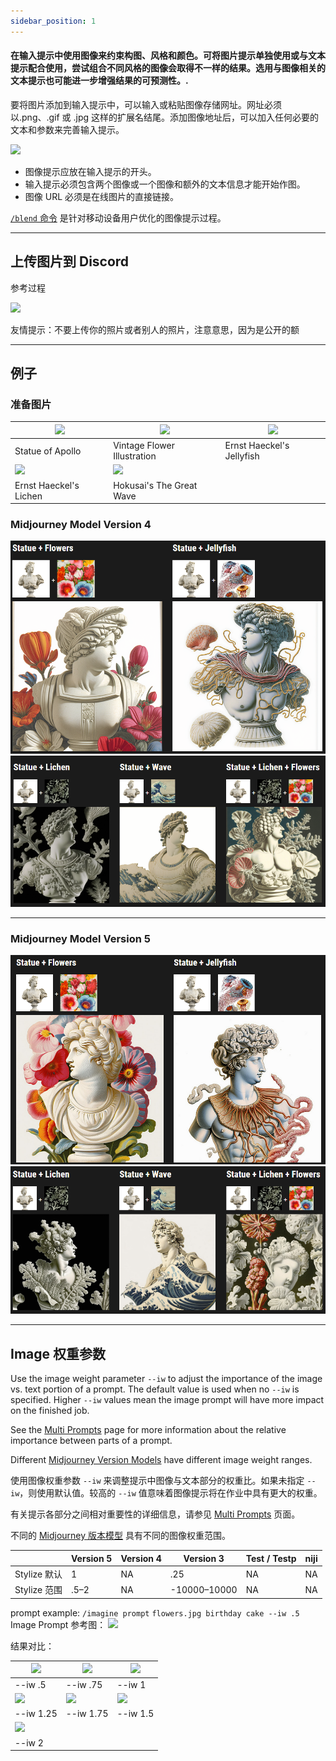 ```yaml
---
sidebar_position: 1
---
```



#### 在输入提示中使用图像来约束构图、风格和颜色。可将图片提示单独使用或与文本提示配合使用，尝试组合不同风格的图像会取得不一样的结果。选用与图像相关的文本提示也可能进一步增强结果的可预测性。.


要将图片添加到输入提示中，可以输入或粘贴图像存储网址。网址必须以.png、.gif 或 .jpg 这样的扩展名结尾。添加图像地址后，可以加入任何必要的文本和参数来完善输入提示。

![](https://cdn.document360.io/3040c2b6-fead-4744-a3a9-d56d621c6c7e/Images/Documentation/MJ%20Prompt.png)

* 图像提示应放在输入提示的开头。  
* 输入提示必须包含两个图像或一个图像和额外的文本信息才能开始作图。  
* 图像 URL 必须是在线图片的直接链接。  

[`/blend` 命令](https://docs.midjourney.com/blend) 是针对移动设备用户优化的图像提示过程。

* * *

上传图片到   Discord
--------------------------

参考过程

![](https://cdn.document360.io/3040c2b6-fead-4744-a3a9-d56d621c6c7e/Images/Documentation/Discord_FHZfwDLhLY.gif)

友情提示：不要上传你的照片或者别人的照片，注意意思，因为是公开的额


* * *

例子
--------

### 准备图片
|![](https://cdn.document360.io/3040c2b6-fead-4744-a3a9-d56d621c6c7e/Images/Documentation/MJ_ImagePrompt_Statue.png)|![](https://cdn.document360.io/3040c2b6-fead-4744-a3a9-d56d621c6c7e/Images/Documentation/MJ_ImagePrompt_Flowers.png)|![](https://cdn.document360.io/3040c2b6-fead-4744-a3a9-d56d621c6c7e/Images/Documentation/MJ_ImagePrompt_Jelly.jpg)|
|-|-|-|
|Statue of Apollo|Vintage Flower Illustration|Ernst Haeckel's Jellyfish|
|![](https://cdn.document360.io/3040c2b6-fead-4744-a3a9-d56d621c6c7e/Images/Documentation/MJ_ImagePrompt_Lichen.png)|![](https://cdn.document360.io/3040c2b6-fead-4744-a3a9-d56d621c6c7e/Images/Documentation/MJ_ImagePrompt_Wave.png)|
|Ernst Haeckel's Lichen|Hokusai's The Great Wave|



### Midjourney Model Version 4

![](../../../assets/doc/imgp/1111.png)
![](../../../assets/doc/imgp/22222.png)

* * *

### Midjourney Model Version 5

![](../../../assets/doc/imgp/33333.png)
![](../../../assets/doc/imgp/44444.png)


* * *

Image 权重参数
----------------------

Use the image weight parameter `--iw` to adjust the importance of the image vs. text portion of a prompt. The default value is used when no `--iw` is specified. Higher `--iw` values mean the image prompt will have more impact on the finished job.

See the [Multi Prompts](https://docs.midjourney.com/multi-prompts) page for more information about the relative importance between parts of a prompt.

Different [Midjourney Version Models](https://docs.midjourney.com/models) have different image weight ranges.

使用图像权重参数 `--iw` 来调整提示中图像与文本部分的权重比。如果未指定 `--iw`，则使用默认值。较高的 `--iw` 值意味着图像提示将在作业中具有更大的权重。

有关提示各部分之间相对重要性的详细信息，请参见 [Multi Prompts](https://docs.midjourney.com/multi-prompts) 页面。

不同的 [Midjourney 版本模型](https://docs.midjourney.com/models) 具有不同的图像权重范围。

|              | Version 5 | Version 4 | Version 3 | Test / Testp | niji |
|--------------|-----------|-----------|-----------|--------------|------|
| Stylize 默认 | 1         | NA        | .25       | NA           | NA   |
| Stylize 范围 | .5–2      | NA        | -10000–10000 | NA         | NA   |

prompt example: `/imagine prompt` `flowers.jpg birthday cake --iw .5`
Image Prompt 参考图：
![](https://cdn.document360.io/3040c2b6-fead-4744-a3a9-d56d621c6c7e/Images/Documentation/mj_iw-start.jpg)


结果对比：

|![](https://cdn.document360.io/3040c2b6-fead-4744-a3a9-d56d621c6c7e/Images/Documentation/mj_iw-0-50.png)|![](https://cdn.document360.io/3040c2b6-fead-4744-a3a9-d56d621c6c7e/Images/Documentation/mj_iw-0-75.png)|![](https://cdn.document360.io/3040c2b6-fead-4744-a3a9-d56d621c6c7e/Images/Documentation/mj_iw-1-00.png)|
|-|-|-|
|--iw .5|--iw .75|--iw 1|
|![](https://cdn.document360.io/3040c2b6-fead-4744-a3a9-d56d621c6c7e/Images/Documentation/mj_iw-1-25.png)|![](https://cdn.document360.io/3040c2b6-fead-4744-a3a9-d56d621c6c7e/Images/Documentation/mj_iw-1-50.png)|![](https://cdn.document360.io/3040c2b6-fead-4744-a3a9-d56d621c6c7e/Images/Documentation/mj_iw-1-75.png)|
|--iw 1.25|--iw 1.75|--iw 1.5|
|![](https://cdn.document360.io/3040c2b6-fead-4744-a3a9-d56d621c6c7e/Images/Documentation/mj_iw-2-00.png)|
|--iw 2|
